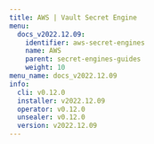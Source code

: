 ```yaml
---
title: AWS | Vault Secret Engine
menu:
  docs_v2022.12.09:
    identifier: aws-secret-engines
    name: AWS
    parent: secret-engines-guides
    weight: 10
menu_name: docs_v2022.12.09
info:
  cli: v0.12.0
  installer: v2022.12.09
  operator: v0.12.0
  unsealer: v0.12.0
  version: v2022.12.09
---
```


